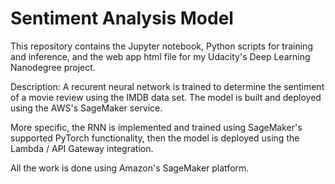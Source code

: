# Sentiment Analysis Model
This repository contains the Jupyter notebook, Python scripts for training and inference, and the web app html file for my Udacity's Deep Learning Nanodegree project.

Description:
A recurent neural network is trained to determine the sentiment of a movie review using the IMDB data set. The model is built and deployed using the AWS's SageMaker service.

More specific, the RNN is implemented and trained using SageMaker's supported PyTorch functionality, then the model is deployed using the Lambda / API Gateway integration.

All the work is done using Amazon's SageMaker platform.
